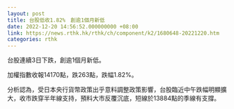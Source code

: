 ```yaml
---
layout: post
title: 台股低收1.82%　創逾1個月新低
date: 2022-12-20 14:56:52.000000000 +08:00
link: https://news.rthk.hk/rthk/ch/component/k2/1680648-20221220.htm
categories: rthk
---
```


台股連續3日下跌，創逾1個月新低。

加權指數收報14170點，跌263點，跌幅1.82%。

分析認為，受日本央行貨幣政策出乎意料調整政策影響，台股臨近中午跌幅明顯擴大，收市跌穿半年線支持，預料大市反覆沉底，短線於13884點的季線有支撐。

